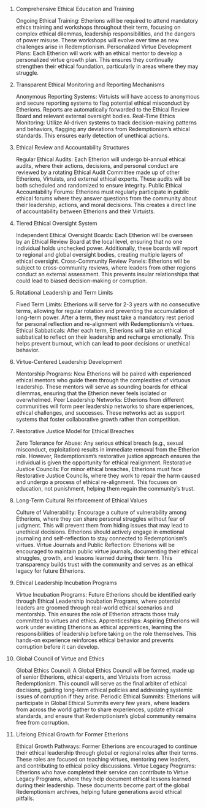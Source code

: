 1. Comprehensive Ethical Education and Training

    Ongoing Ethical Training: Etherions will be required to attend mandatory ethics training and workshops throughout their term, focusing on complex ethical dilemmas, leadership responsibilities, and the dangers of power misuse. These workshops will evolve over time as new challenges arise in Redemptionism.
    Personalized Virtue Development Plans: Each Etherion will work with an ethical mentor to develop a personalized virtue growth plan. This ensures they continually strengthen their ethical foundation, particularly in areas where they may struggle.

2. Transparent Ethical Monitoring and Reporting Mechanisms

    Anonymous Reporting Systems: Virtuists will have access to anonymous and secure reporting systems to flag potential ethical misconduct by Etherions. Reports are automatically forwarded to the Ethical Review Board and relevant external oversight bodies.
    Real-Time Ethics Monitoring: Utilize AI-driven systems to track decision-making patterns and behaviors, flagging any deviations from Redemptionism’s ethical standards. This ensures early detection of unethical actions.

3. Ethical Review and Accountability Structures

    Regular Ethical Audits: Each Etherion will undergo bi-annual ethical audits, where their actions, decisions, and personal conduct are reviewed by a rotating Ethical Audit Committee made up of other Etherions, Virtuists, and external ethical experts. These audits will be both scheduled and randomized to ensure integrity.
    Public Ethical Accountability Forums: Etherions must regularly participate in public ethical forums where they answer questions from the community about their leadership, actions, and moral decisions. This creates a direct line of accountability between Etherions and their Virtuists.

4. Tiered Ethical Oversight System

    Independent Ethical Oversight Boards: Each Etherion will be overseen by an Ethical Review Board at the local level, ensuring that no one individual holds unchecked power. Additionally, these boards will report to regional and global oversight bodies, creating multiple layers of ethical oversight.
    Cross-Community Review Panels: Etherions will be subject to cross-community reviews, where leaders from other regions conduct an external assessment. This prevents insular relationships that could lead to biased decision-making or corruption.

5. Rotational Leadership and Term Limits

    Fixed Term Limits: Etherions will serve for 2-3 years with no consecutive terms, allowing for regular rotation and preventing the accumulation of long-term power. After a term, they must take a mandatory rest period for personal reflection and re-alignment with Redemptionism’s virtues.
    Ethical Sabbaticals: After each term, Etherions will take an ethical sabbatical to reflect on their leadership and recharge emotionally. This helps prevent burnout, which can lead to poor decisions or unethical behavior.

6. Virtue-Centered Leadership Development

    Mentorship Programs: New Etherions will be paired with experienced ethical mentors who guide them through the complexities of virtuous leadership. These mentors will serve as sounding boards for ethical dilemmas, ensuring that the Etherion never feels isolated or overwhelmed.
    Peer Leadership Networks: Etherions from different communities will form peer leadership networks to share experiences, ethical challenges, and successes. These networks act as support systems that foster collaborative growth rather than competition.

7. Restorative Justice Model for Ethical Breaches

    Zero Tolerance for Abuse: Any serious ethical breach (e.g., sexual misconduct, exploitation) results in immediate removal from the Etherion role. However, Redemptionism’s restorative justice approach ensures the individual is given the opportunity for ethical realignment.
    Restorative Justice Councils: For minor ethical breaches, Etherions must face Restorative Justice Councils, where they work to repair the harm caused and undergo a process of ethical re-alignment. This focuses on education, not punishment, helping them regain the community’s trust.

8. Long-Term Cultural Reinforcement of Ethical Values

    Culture of Vulnerability: Encourage a culture of vulnerability among Etherions, where they can share personal struggles without fear of judgment. This will prevent them from hiding issues that may lead to unethical decisions. Etherions should actively engage in emotional journaling and self-reflection to stay connected to Redemptionism’s virtues.
    Virtue Journals and Public Reflection: Etherions will be encouraged to maintain public virtue journals, documenting their ethical struggles, growth, and lessons learned during their term. This transparency builds trust with the community and serves as an ethical legacy for future Etherions.

9. Ethical Leadership Incubation Programs

    Virtue Incubation Programs: Future Etherions should be identified early through Ethical Leadership Incubation Programs, where potential leaders are groomed through real-world ethical scenarios and mentorship. This ensures the role of Etherion attracts those truly committed to virtues and ethics.
    Apprenticeships: Aspiring Etherions will work under existing Etherions as ethical apprentices, learning the responsibilities of leadership before taking on the role themselves. This hands-on experience reinforces ethical behavior and prevents corruption before it can develop.

10. Global Council of Virtue and Ethics

    Global Ethics Council: A Global Ethics Council will be formed, made up of senior Etherions, ethical experts, and Virtuists from across Redemptionism. This council will serve as the final arbiter of ethical decisions, guiding long-term ethical policies and addressing systemic issues of corruption if they arise.
    Periodic Ethical Summits: Etherions will participate in Global Ethical Summits every few years, where leaders from across the world gather to share experiences, update ethical standards, and ensure that Redemptionism’s global community remains free from corruption.

11. Lifelong Ethical Growth for Former Etherions

    Ethical Growth Pathways: Former Etherions are encouraged to continue their ethical leadership through global or regional roles after their terms. These roles are focused on teaching virtues, mentoring new leaders, and contributing to ethical policy discussions.
    Virtue Legacy Programs: Etherions who have completed their service can contribute to Virtue Legacy Programs, where they help document ethical lessons learned during their leadership. These documents become part of the global Redemptionism archives, helping future generations avoid ethical pitfalls.